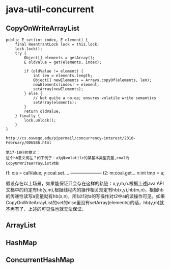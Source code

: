 # java-util-concurrent

## CopyOnWriteArrayList
    public E set(int index, E element) {
        final ReentrantLock lock = this.lock;
        lock.lock();
        try {
            Object[] elements = getArray();
            E oldValue = get(elements, index);

            if (oldValue != element) {
                int len = elements.length;
                Object[] newElements = Arrays.copyOf(elements, len);
                newElements[index] = element;
                setArray(newElements);
            } else {
                // Not quite a no-op; ensures volatile write semantics
                setArray(elements);
            }
            return oldValue;
        } finally {
            lock.unlock();
        }
    }
    
    http://cs.oswego.edu/pipermail/concurrency-interest/2010-February/006886.html
    
    第17-18行的意义：
    这个hb意义何在？如下例子：a为非volatile的某基本类型变量,coal为CopyOnWriteArrayList对象
t1:
x:a = calValue;
y:coal.set….
———————
t2:
m:coal.get…
n:int tmp = a;

假设存在以上场景，如果能保证只会存在这样的轨迹：x,y,m,n.根据上述java API文档中的约定有hb(y,m),根据线程内的操作相关规定有hb(x,y),hb(m,n)，根据hb的传递性读写a变量就有hb(x,n)，所以t1对a的写操作对t2中a的读操作可见。如果CopyOnWriteArrayList的set的else里没有setArray(elements)的话，hb(y,m)就不再有了，上述的可见性也就无法保证。


## ArrayList

## HashMap

## ConcurrentHashMap

